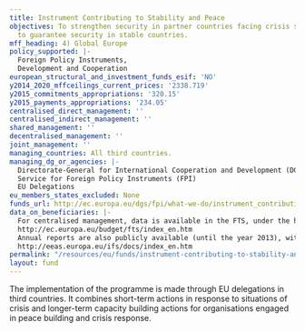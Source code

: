 ```yaml
---
title: Instrument Contributing to Stability and Peace
objectives: To strengthen security in partner countries facing crisis situations and
  to guarantee security in stable countries.
mff_heading: 4) Global Europe
policy_supported: |-
  Foreign Policy Instruments,
  Development and Cooperation
european_structural_and_investment_funds_esif: 'NO'
y2014_2020_mffceilings_current_prices: '2338.719'
y2015_commitments_appropriations: '320.15'
y2015_payments_appropriations: '234.05'
centralised_direct_management: ''
centralised_indirect_management: ''
shared_management: ''
decentralised_management: ''
joint_management: ''
managing_countries: All third countries.
managing_dg_or_agencies: |-
  Directorate-General for International Cooperation and Development (DG DEVCO)
  Service for Foreign Policy Instruments (FPI)
  EU Delegations
eu_members_states_excluded: None
funds_url: http://ec.europa.eu/dgs/fpi/what-we-do/instrument_contributing_to_stability_and_peace_en.htm
data_on_beneficiaries: |-
  For centralised management, data is available in the FTS, under the heading "Instrument for Stability" (name of the fund before 2014):
  http://ec.europa.eu/budget/fts/index_en.htm
  Annual reports are also publicly available (until the year 2013), with data about the beneficiaries included:
  http://eeas.europa.eu/ifs/docs/index_en.htm
permalink: "/resources/eu/funds/instrument-contributing-to-stability-and-peace"
layout: fund
---
```

The implementation of the programme is made through EU delegations in third countries. It combines short-term actions in response to situations of crisis and longer-term capacity building actions for organisations engaged in peace building and crisis response.